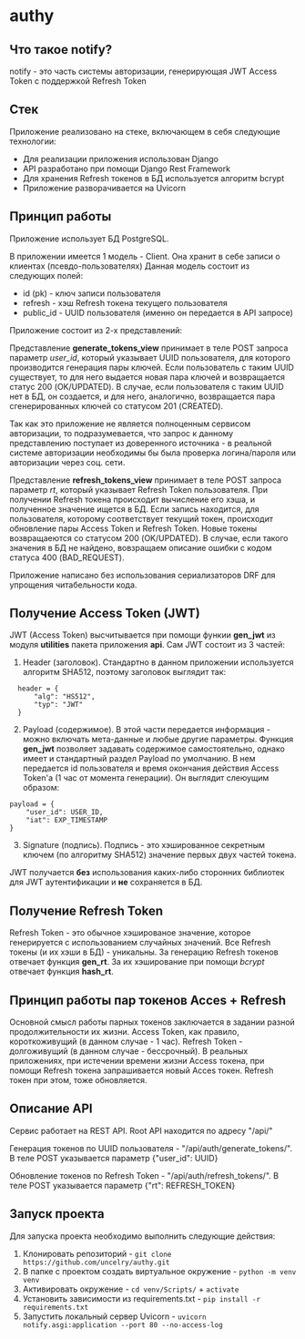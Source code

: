 # authy



## Что такое notify?

notify - это часть системы авторизации, генерирующая JWT Access Token с поддержкой Refresh Token

## Стек

Приложение реализовано на стеке, включающем в себя следующие технологии:
- Для реализации приложения использован Django
- API разработано при помощи Django Rest Framework
- Для хранения Refresh токенов в БД используется алгоритм bcrypt
- Приложение разворачивается на Uvicorn

## Принцип работы

Приложение использует БД PostgreSQL.

В приложении имеется 1 модель - Client. Она хранит в себе записи о клиентах (псевдо-пользователях)
Данная модель состоит из следующих полей:
- id (pk) - ключ записи пользователя
- refresh - хэш Refresh токена текущего пользователя
- public_id - UUID пользователя (именно он передается в API запросе)

Приложение состоит из 2-х представлений:

Представление **generate_tokens_view** принимает в теле POST запроса параметр *user_id*, который указывает UUID пользователя, для которого производится генерация пары ключей. Если пользователь с таким UUID существует, то для него выдается новая пара ключей и возвращается статус 200 (OK/UPDATED). В случае, если пользователя с таким UUID нет в БД, он создается, и для него, аналогично, возвращается пара сгенерированных ключей со статусом 201 (CREATED).

Так как это приложение не является полноценным сервисом авторизации, то подразумевается, что запрос к данному представлению поступает из доверенного источника - в реальной системе авторизации необходимы бы была проверка логина/пароля или авторизации через соц. сети.

Представление **refresh_tokens_view** принимает в теле POST запроса параметр *rt*, который указывает Refresh Token пользователя. При получении Refresh токена происходит вычисление его хэша, и полученное значение ищется в БД. Если запись находится, для пользователя, которому соответствует текущий токен, происходит обновление пары Access Token и Refresh Token. Новые токены возвращаеются со статусом 200 (OK/UPDATED). В случае, если такого значения в БД не найдено, вовзращаем описание ошибки с кодом статуса 400 (BAD_REQUEST).

Приложение написано без использования сериализаторов DRF для упрощения читабельности кода.

## Получение Access Token (JWT)

JWT (Access Token) высчитывается при помощи функии **gen_jwt** из модуля **utilities** пакета приложения **api**. Сам JWT состоит из 3 частей:
1. Header (заголовок). Стандартно в данном приложении используется алгоритм SHA512, поэтому заголовок выглядит так: 
```
  header = {
      "alg": "HS512",
      "typ": "JWT"
  }
```

2. Payload (содержимое). В этой части передается информация - можно включать мета-данные и любые другие параметры. Функция **gen_jwt** позволяет задавать содержимое самостоятельно, однако имеет и стандартный раздел Payload по умолчанию. В нем передается id пользователя и время окончания действия Access Token'а (1 час от момента генерации). Он выглядит слеюущим образом:
```
payload = {
    "user_id": USER_ID,
    "iat": EXP_TIMESTAMP
}
```

3. Signature (подпись). Подпись - это хэшированное секретным ключем (по алгоритму SHA512) значение первых двух частей токена.

JWT получается **без** использования каких-либо сторонних библиотек для JWT аутентификации и **не** сохраняется в БД.

## Получение Refresh Token

Refresh Token - это обычное хэшированое значение, которое генерируется с использованием случайных значений. Все Refresh токены (и их хэши в БД) - уникальны.
За генерацию Refresh токенов отвечает функция **gen_rt**. За их хэширование при помощи *bcrypt* отвечает функция **hash_rt**.

## Принцип работы пар токенов Acces + Refresh

Основной смысл работы парных токенов заключается в задании разной продолжительности их жизни. Access Token, как правило, короткоживущий (в данном случае - 1 час). Refresh Token - долгоживущий (в данном случае - бессрочный). В реальных приложениях, при истечении времени жизни Access токена, при помощи Refresh токена запрашивается новый Acces токен. Refresh токен при этом, тоже обновляется.

## Описание API
Сервис работает на REST API. Root API находится по адресу "/api/"

Генерация токенов по UUID пользователя - "/api/auth/generate_tokens/". В теле POST указывается параметр {"user_id": UUID}

Обновление токенов по Refresh Token - "/api/auth/refresh_tokens/". В теле POST указывается параметр {"rt": REFRESH_TOKEN}

## Запуск проекта

Для запуска проекта необходимо выполнить следующие действия:

1. Клонировать репозиторий - ```git clone https://github.com/uncelry/authy.git```
2. В папке с проектом создать виртуальное окружение - ```python -m venv venv```
3. Активировать окружение - ```cd venv/Scripts/``` + ```activate```
4. Установить зависимости из requirements.txt - ```pip install -r requirements.txt```
5. Запустить локальный сервер Uvicorn - ```uvicorn notify.asgi:application --port 80 --no-access-log```
